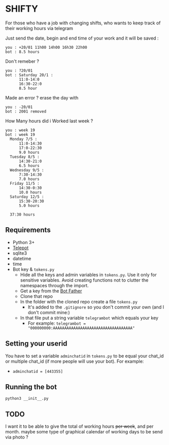 # SHIFTY	
For those who have a job with changing shifts, who wants to keep track of their working hours via telegram

Just send the date, begin and end time of your work and it will be saved : 

    you : +20/01 11h00 14h00 16h30 22h00
    bot : 8.5 hours

Don't remeber ? 

    you : ?20/01
    bot : Saturday 20/1 : 
	      11:0-14:0
	      16:30-22:0
	      8.5 hour

Made an error  ? erase the day with 

    you : -20/01
    bot : 2001 removed

How Many hours did i Worked last week ?
    
    you : week 19
    bot : week 19
	  Monday 7/5 : 
		  11:0-14:30
		  17:0-22:30
		  9.0 hours
	  Tuesday 8/5 : 
		  14:30-21:0
		  6.5 hours
 	  Wednesday 9/5 : 
		  7:30-14:30
		  7.0 hours
 	  Friday 11/5 : 
		  14:30-0:30
		  10.0 hours
 	  Saturday 12/5 : 
		  15:30-20:30
		  5.0 hours

	  37:30 hours


## Requirements 

* Python 3+
* [Telepot](https://github.com/nickoala/telepot)
* sqlite3
* datetime
* time
* Bot key & `tokens.py`
    * Hide all the keys and admin variables in `tokens.py`. Use it only for sensitive variables. Avoid creating functions not to clutter the namespaces through the import.
    * Get a key from the [Bot Father](https://telegram.me/BotFather)
    * Clone that repo
    * In the folder with the cloned repo create a file `tokens.py`
       * It's added to the `.gitignore` so you don't commit your own (and I don't commit mine:)
    * In that file put a string variable `telegrambot` which equals your key
       * For example: `telegrambot = "000000000:AAAAAAAAAAAAAAAAAAAAAAAAAAAAAAAAAAA"`
   
## Setting your userid

You have to set a variable `adminchatid` in `tokens.py` to be equal your chat_id or multiple chat_id (if more people will use your bot).
For example:
* `adminchatid = [443355]`

## Running the bot

`python3 __init__.py`




## TODO
I want it to be able to give the total of working hours ~~per week~~, and per month. 
maybe some type of graphical calendar of working days to be send via photo  ?


